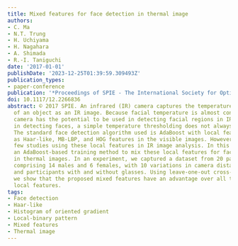 ```yaml
---
title: Mixed features for face detection in thermal image
authors:
- C. Ma
- N.T. Trung
- H. Uchiyama
- H. Nagahara
- A. Shimada
- R.-I. Taniguchi
date: '2017-01-01'
publishDate: '2023-12-25T01:39:59.309493Z'
publication_types:
- paper-conference
publication: '*Proceedings of SPIE - The International Society for Optical Engineering*'
doi: 10.1117/12.2266836
abstract: © 2017 SPIE. An infrared (IR) camera captures the temperature distribution
  of an object as an IR image. Because facial temperature is almost constant, an IR
  camera has the potential to be used in detecting facial regions in IR images. However,
  in detecting faces, a simple temperature thresholding does not always work reliably.
  The standard face detection algorithm used is AdaBoost with local features, such
  as Haar-like, MB-LBP, and HOG features in the visible images. However, there are
  few studies using these local features in IR image analysis. In this paper, we propose
  an AdaBoost-based training method to mix these local features for face detection
  in thermal images. In an experiment, we captured a dataset from 20 participants,
  comprising 14 males and 6 females, with 10 variations in camera distance, 21 poses,
  and participants with and without glasses. Using leave-one-out cross-validation,
  we show that the proposed mixed features have an advantage over all the regular
  local features.
tags:
- Face detection
- Haar-like
- Histogram of oriented gradient
- Local-binary pattern
- Mixed features
- Thermal image
---
```

